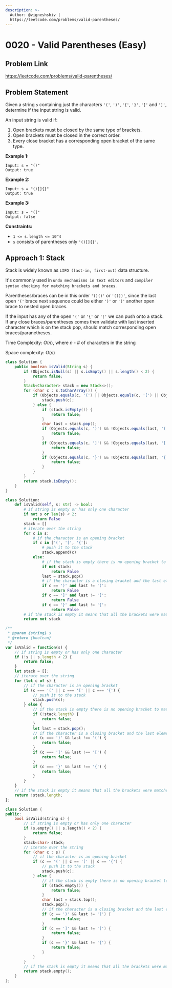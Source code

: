 ```yaml
---
description: >-
  Author: @vigneshshiv |
  https://leetcode.com/problems/valid-parentheses/
---
```


# 0020 - Valid Parentheses (Easy)

## Problem Link

https://leetcode.com/problems/valid-parentheses/

## Problem Statement

Given a string `s` containing just the characters `'('`, `')'`, `'{'`, `'}'`, `'['` and `']'`, determine if the input string is valid.

An input string is valid if:

1. Open brackets must be closed by the same type of brackets.
2. Open brackets must be closed in the correct order.
3. Every close bracket has a corresponding open bracket of the same type.

**Example 1:**

```
Input: s = "()"
Output: true
```

**Example 2:**

```
Input: s = "()[]{}"
Output: true
```

**Example 3:**

```
Input: s = "(]"
Output: false
```

**Constraints:**

* `1 <= s.length <= 10^4`
* `s` consists of parentheses only `'()[]{}'`.

## Approach 1: Stack

Stack is widely known as `LIFO (last-in, first-out)` data structure. 

It's commonly used in `undo mechanisms in text editors` and `compiler syntax checking for matching brackets and braces`.

Parentheses/braces can be in this order `'()()'` or `'(())'`, since the last open `'('` brace next sequence could be either `')'` or `'('` another open brace to nested open braces. 

If the input has any of the open `'('` or `'{'` or `'['` we can push onto a stack. If any close braces/parentheses comes then validate with last inserted character which is on the stack pop, should match corresponding open braces/paranetheses. 

Time Complexity: $O(n)$, where $n$ - # of characters in the string

Space complexity: $O(n)$

<Tabs>
<TabItem value="java" label="Java">
<SolutionAuthor name="@vigneshshiv"/>

```java
class Solution {
    public boolean isValid(String s) {
        if (Objects.isNull(s) || s.isEmpty() || s.length() < 2) {
            return false;
        }
        Stack<Character> stack = new Stack<>();
        for (char c : s.toCharArray()) {
            if (Objects.equals(c, '(') || Objects.equals(c, '[') || Objects.equals(c, '{')) {
                stack.push(c);
            } else {
                if (stack.isEmpty()) {
                    return false;
                }
                char last = stack.pop();
                if (Objects.equals(c, ')') && !Objects.equals(last, '(')) {
                    return false;
                }
                if (Objects.equals(c, ']') && !Objects.equals(last, '[')) {
                    return false;
                }
                if (Objects.equals(c, '}') && !Objects.equals(last, '{')) {
                    return false;
                }
            }
        }
        return stack.isEmpty();
    }
}
```
</TabItem>
<TabItem value="python" label="Python">
<SolutionAuthor name="@vale-c"/>

```python
class Solution:
    def isValid(self, s: str) -> bool:
        # if string is empty or has only one character
        if not s or len(s) < 2:
            return False
        stack = []
        # iterate over the string
        for c in s:
            # if the character is an opening bracket
            if c in ['(', '[', '{']:
                # push it to the stack
                stack.append(c)
            else:
                # if the stack is empty there is no opening bracket to match
                if not stack:
                    return False
                last = stack.pop()
                # if the character is a closing bracket and the last element in the stack is not the corresponding opening bracket
                if c == ')' and last != '(':
                    return False
                if c == ']' and last != '[':
                    return False
                if c == '}' and last != '{':
                    return False
        # if the stack is empty it means that all the brackets were matched
        return not stack
```
</TabItem>
<TabItem value="javascript" label="JavaScript">
<SolutionAuthor name="@vale-c"/>

```javascript
/**
 * @param {string} s
 * @return {boolean}
 */
var isValid = function(s) {
    // if string is empty or has only one character
    if (!s || s.length < 2) {
        return false;
    }
    let stack = [];
    // iterate over the string
    for (let c of s) {
        // if the character is an opening bracket
        if (c === '(' || c === '[' || c === '{') {
            // push it to the stack
            stack.push(c);
        } else {
            // if the stack is empty there is no opening bracket to match
            if (!stack.length) {
                return false;
            }
            let last = stack.pop();
            // if the character is a closing bracket and the last element in the stack is not the corresponding opening bracket
            if (c === ')' && last !== '(') {
                return false;
            }
            if (c === ']' && last !== '[') {
                return false;
            }
            if (c === '}' && last !== '{') {
                return false;
            }
        }
    }
    // if the stack is empty it means that all the brackets were matched
    return !stack.length;
};
```
</TabItem>
<TabItem value="cpp" label="C++">
<SolutionAuthor name="@vale-c"/>

```cpp
class Solution {
public:
    bool isValid(string s) {
        // if string is empty or has only one character
        if (s.empty() || s.length() < 2) {
            return false;
        }
        stack<char> stack;
        // iterate over the string
        for (char c : s) {
            // if the character is an opening bracket
            if (c == '(' || c == '[' || c == '{') {
                // push it to the stack
                stack.push(c); 
            } else {
                // if the stack is empty there is no opening bracket to match
                if (stack.empty()) {
                    return false;
                }
                char last = stack.top();
                stack.pop();
                // if the character is a closing bracket and the last element in the stack is not the corresponding opening bracket
                if (c == ')' && last != '(') { 
                    return false;
                }
                if (c == ']' && last != '[') {
                    return false;
                }
                if (c == '}' && last != '{') {
                    return false;
                }
            }
        }
        // if the stack is empty it means that all the brackets were matched
        return stack.empty();
    }
};
```
</TabItem>
</Tabs>